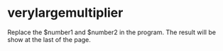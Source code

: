 # verylargemultiplier

Replace the $number1 and $number2 in the program.  The result will be show at the last of the page.
